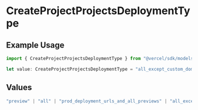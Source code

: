 # CreateProjectProjectsDeploymentType

## Example Usage

```typescript
import { CreateProjectProjectsDeploymentType } from "@vercel/sdk/models/createprojectop.js";

let value: CreateProjectProjectsDeploymentType = "all_except_custom_domains";
```

## Values

```typescript
"preview" | "all" | "prod_deployment_urls_and_all_previews" | "all_except_custom_domains"
```